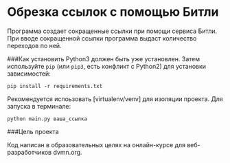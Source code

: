 # Обрезка ссылок с помощью Битли
Программа создает сокращенные ссылки при помощи сервиса Битли. При вводе сокращенной ссылки программа выдаст количество переходов по ней.

###Как установить
Python3 должен быть уже установлен. Затем используйте `pip` (или `pip3`, есть конфликт с Python2) для установки зависимостей:
```
pip install -r requirements.txt
```
Рекомендуется испоьзовать [virtualenv/venv] для изоляции проекта.
Для запуска в терминале:
```
python main.py ваша_ссылка
```
###Цель проекта

Код написан в образовательных целях на онлайн-курсе для веб-разработчиков dvmn.org.
